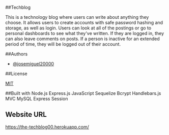 ##Techblog

This is a technology blog where users can write about anything they choose. It allows users to create accounts with safe password hashing and storage, as well as login. Users can look at all of the postings or go to personal dashboards to see what they've written. If they are logged in, they can also leave comments on posts. If a person is inactive for an extended period of time, they will be logged out of their account.


##Authors

- [@josemiguel20000](https://github.com/josemiguel20000/sturdy-invention-techbl00g)


##License

[MIT](https://choosealicense.com/licenses/mit/)


##Built with
Node.js
Express.js
JavaScript
Sequelize
Bcrypt
Handlebars.js
MVC
MySQL
Express Session
## Website URL
https://the-techblog00.herokuapp.com/
